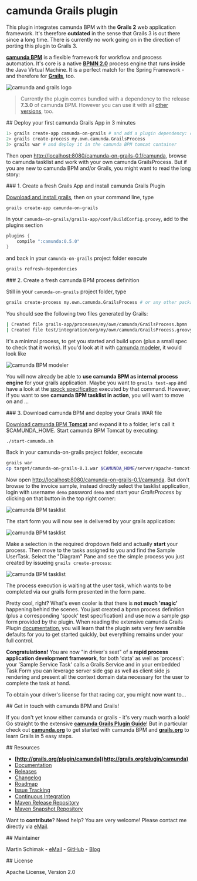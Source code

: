 # camunda Grails plugin 

This plugin integrates camunda BPM with the **Grails 2** web application framework. 
It's therefore **outdated** in the sense that Grails 3 is out there since a long time.
There is currently no work going on in the direction of porting this plugin to Grails 3.

**[camunda BPM](http://camunda.org)** is a flexible framework for workflow and process automation. 
It's core is a native **[BPMN 2.0](http://www.omg.org/spec/BPMN/2.0/)** process engine that runs 
inside the Java Virtual Machine. It is a perfect match for the Spring Framework - and therefore 
for **[Grails](http://grails.org)**, too.

![camunda and grails logo](./src/docs/images/camunda-and-grails.png)

> Currently the plugin comes bundled with a dependency to the release **7.3.0** of camunda BPM. 
> However you can use it with all 
> [other versions](http://plexiti.github.io/camunda-grails-plugin/guide/configuration.html#alternative-engine-version), too.

<a name="get-started"/>
## Deploy your first camunda Grails App in 3 minutes

```bash
1> grails create-app camunda-on-grails # and add a plugin dependency: compile ':camunda:0.4.0'
2> grails create-process my.own.camunda.GrailsProcess
3> grails war # and deploy it in the camunda BPM tomcat container
```

Then open [http://localhost:8080/camunda-on-grails-0.1/camunda](http://localhost:8080/camunda-on-grails-0.1/camunda), 
browse to camunda tasklist and work with your own camunda GrailsProcess. But if you are new to camunda BPM and/or 
Grails, you might want to read the long story:

<a name="install"/>
### 1. Create a fresh Grails App and install camunda Grails Plugin

[Download and install grails](https://grails.org/download), then on your command line, type
```bash
grails create-app camunda-on-grails
```
In your `camunda-on-grails/grails-app/conf/BuildConfig.groovy`, add to the plugins section
```groovy
plugins {
    compile ":camunda:0.5.0"
}
```
and back in your `camunda-on-grails` project folder execute
```bash
grails refresh-dependencies
```

<a name="install"/>
### 2. Create a fresh camunda BPM process definition

Still in your `camunda-on-grails` project folder, type
```bash
grails create-process my.own.camunda.GrailsProcess # or any other package and name of your choice
```
You should see the following two files generated by Grails:
```bash
| Created file grails-app/processes/my/own/camunda/GrailsProcess.bpmn
| Created file test/integration/org/my/own/camunda/GrailsProcess.groovy
```
It's a minimal process, to get you started and build upon (plus a small spec to check that it works). 
If you'd look at it with [camunda modeler](http://camunda.org/bpmn/tool/), it would look like

![camunda BPM modeler](./src/docs/images/TestProcess.png)

You will now already be able to **use camunda BPM as internal process engine** for your grails application. 
Maybe you want to `grails test-app` and have a look at the 
[spock specification](test/integration/grails/plugin/camunda/test/TestProcessSpec.groovy) 
executed by that command. However, if you want to see **camunda BPM tasklist in action**, you will want to move on and ...

<a name="install"/>
### 3. Download camunda BPM and deploy your Grails WAR file

[Download camunda BPM **Tomcat**](http://camunda.org/download/) and expand it to a folder, let's call it 
$CAMUNDA_HOME. Start camunda BPM Tomcat by executing:

```bash
./start-camunda.sh
```

Back in your camunda-on-grails project folder, excecute
```bash
grails war
cp target/camunda-on-grails-0.1.war $CAMUNDA_HOME/server/apache-tomcat-7.0.50/webapps
```
Now open [http://localhost:8080/camunda-on-grails-0.1/camunda](http://localhost:8080/camunda-on-grails-0.1/camunda).
But don't browse to the invoice sample, instead directly select the tasklist application, login with username 
`demo` password `demo` and start your *GrailsProcess* by clicking on that button in the top right corner:

![camunda BPM tasklist](./src/docs/images/tasklist-dashboard-start-process.png)

The start form you will now see is delivered by your grails application:
 
![camunda BPM tasklist](./src/docs/images/tasklist-start-process.png)
 
Make a selection in the required dropdown field and actually **start** your process. Then move to the tasks 
assigned to you and find the Sample UserTask. Select the "Diagram" Pane and see the simple process you just 
created by issueing `grails create-process`:

![camunda BPM tasklist](./src/docs/images/tasklist-diagram-pane.png)

The process execution is waiting at the user task, which wants to be completed via our grails form presented 
in the form pane.

Pretty cool, right? What's even cooler is that there is **not much 'magic'** happening behind the scenes. You just 
created a bpmn process definition (plus a corresponding 'spock' test specification) and use now a sample gsp 
form provided by the plugin. When reading the extensive camunda Grails Plugin 
[documentation](http://plexiti.github.io/camunda-grails-plugin), you will learn that the plugin sets very few 
sensible defaults for you to get started quickly, but everything remains under your full control.

**Congratulations!** You are now "in driver's seat" of a **rapid process application development framework**,
for both 'data' as well as 'process': your 'Sample Service Task' calls a Grails Service and in your embedded Task 
Form you can leverage server side gsp as well as client side js rendering and present all the context domain 
data necessary for the user to complete the task at hand. 

To obtain your driver's license for that racing car, you might now want to...

<a name="get-in-touch"/>
## Get in touch with camunda BPM and Grails!

If you don't yet know either camunda or grails - it's very much worth a look! Go straight to the extensive 
**[camunda Grails Plugin Guide](http://plexiti.github.io/camunda-grails-plugin/)**!
But in particular check out **[camunda.org](http://camunda.org/get-started/)** to get started with 
camunda BPM and **[grails.org](http://grails.org/learn)** to learn Grails in 5 easy steps. 

<a name="resources"/>
## Resources

* **[http://grails.org/plugin/camunda](http://grails.org/plugin/camunda)**
* [Documentation](http://plexiti.github.io/camunda-grails-plugin)
* [Releases](https://github.com/plexiti/camunda-grails-plugin/releases)
* [Changelog](https://github.com/plexiti/camunda-grails-plugin/milestones?direction=desc&sort=completeness&state=closed)
* [Roadmap](https://github.com/martinschimak/camunda-grails-plugin/milestones)
* [Issue Tracking](https://github.com/plexiti/camunda-grails-plugin/issues)
* [Continuous Integration](https://plexiti-foss.ci.cloudbees.com/job/camunda-grails-plugin/job/camunda-grails-plugin/)
* [Maven Release Repository](http://repo.grails.org/grails/plugins-releases/org/grails/plugins/camunda/)
* [Maven Snapshot Repository](https://repository-plexiti-foss.forge.cloudbees.com/snapshot/org/grails/plugins/camunda/)

Want to **contribute**? Need help? You are very welcome! Please contact me directly via [eMail](mailto:martin.schimak@plexiti.com).

<a name="maintainer"/>
## Maintainer

Martin Schimak - [eMail](mailto:martin.schimak@plexiti.com) - [GitHub](https://github.com/martinschimak) - [Blog](http://plexiti.com)

<a name="license"/>
## License

Apache License, Version 2.0

